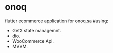 # onoq

flutter ecommerce application for onoq.sa
 #using:
  - GetX state managemnt.
  - dio.
  - WooCommerce Api.
  - MVVM.
